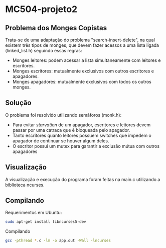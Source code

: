 # MC504-projeto2

## Problema dos Monges Copistas

Trata-se de uma adaptação do problema "search-insert-delete", na qual existem três tipos de monges, que devem fazer acessos a uma lista ligada (linked_list.h) seguindo essas regras:

- Monges leitores: podem acessar a lista simultaneamente com leitores e escritores.
- Monges escritores: mutualmente exclusivos com outros escritores e apagadores.
- Monges apagadores: mutualmente exclusivos com todos os outros monges.

## Solução

O problema foi resolvido utilizando semáforos (monk.h):

- Para evitar _starvation_ de um apagador, escritores e leitores devem passar por uma catraca que é bloqueada pelo apagador.
- Tanto escritores quanto leitores possuem switches que impedem o apagador de continuar se houver algum deles.
- O escritor possui um mutex para garantir a exclusão mútua com outros apagadores

## Visualização

A visualização e execução do programa foram feitas na main.c utilizando a biblioteca ncurses.


## Compilando
Requerimentos em Ubuntu:
```bash
sudo apt-get install libncurses5-dev
```
Compilando
```bash
gcc -pthread *.c -lm -o app.out -Wall -lncurses
```
